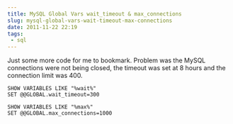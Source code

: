 ---title: MySQL Global Vars wait_timeout & max_connectionsslug: mysql-global-vars-wait-timeout-max-connectionsdate: 2011-11-22 22:19tags:  - sql---Just some more code for me to bookmark. Problem was the MySQL connections were not being closed, the timeout was set at 8 hours and the connection limit was 400.

    SHOW VARIABLES LIKE "%wait%"
    SET @@GLOBAL.wait_timeout=300
     
    SHOW VARIABLES LIKE "%max%"
    SET @@GLOBAL.max_connections=1000